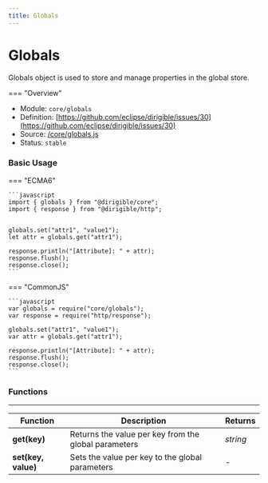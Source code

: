 ```yaml
---
title: Globals
---
```


Globals
===


Globals object is used to store and manage properties in the global store.

=== "Overview"
- Module: `core/globals`
- Definition: [https://github.com/eclipse/dirigible/issues/30](https://github.com/eclipse/dirigible/issues/30)
- Source: [/core/globals.js](https://github.com/eclipse/dirigible/blob/master/components/api-core/src/main/resources/META-INF/dirigible/core/globals.js)
- Status: `stable`

### Basic Usage

=== "ECMA6"

    ```javascript
    import { globals } from "@dirigible/core";
    import { response } from "@dirigible/http";


    globals.set("attr1", "value1");
    let attr = globals.get("attr1");

    response.println("[Attribute]: " + attr);
    response.flush();
    response.close();
    ```

=== "CommonJS"

    ```javascript
    var globals = require("core/globals");
    var response = require("http/response");

    globals.set("attr1", "value1");
    var attr = globals.get("attr1");

    response.println("[Attribute]: " + attr);
    response.flush();
    response.close();
    ```


### Functions

---

Function     | Description | Returns
------------ | ----------- | --------
**get(key)**   | Returns the value per key from the global parameters | *string*
**set(key, value)**   | Sets the value per key to the global parameters | -
